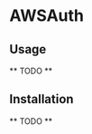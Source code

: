 # AWSAuth

## Usage

** TODO **

## Installation

** TODO **

<!---
If [available in Hex](https://hex.pm/docs/publish), the package can be installed as:

  1. Add aws_auth to your list of dependencies in `mix.exs`:

        def deps do
          [{:aws_auth, "~> 0.0.1"}]
        end

  2. Ensure aws_auth is started before your application:

        def application do
          [applications: [:aws_auth]]
        end
-->
